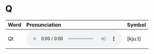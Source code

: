 
# Q

| Word  | Pronunciation | Symbol |
| :-- | :-- | :-- |
| Qt | <audio :src="$withBase('/audio/Qt.mp3')" controls="controls" controlslist="nodownload"></audio> | [kjuːt] |
